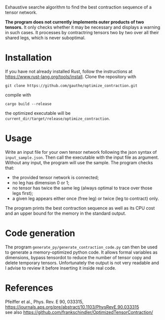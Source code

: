 Exhaustive searche algorithm to find the best contraction sequence of a tensor network.

**The program does not currently implements outer products of two tensors.** It only checks whether it may be necessary and displays a warning in such cases. It processes by contractring tensors two by two over all their shared legs, which is never suboptimal.


# Installation
If you have not already installed Rust, follow the instructions at https://www.rust-lang.org/tools/install.
Clone the repository with
```
git clone https://github.com/gauthe/optimize_contraction.git
```
compile with
```
cargo build --release
```
the optimized executable will be `current_dir/target/release/optimize_contraction`.

# Usage
Write an input file for your own tensor network following the json syntax of `input_sample.json`. Then call the executable with the input file as argument. Without any input, the program will use the sample.
The program checks that:
* the provided tensor network is connected;
* no leg has dimension 0 or 1;
* no tensor has twice the same leg (always optimal to trace over those legs first);
* a given leg appears either once (free leg) or twice (leg to contract) only.

The program prints the best contraction sequence as well as its CPU cost and an upper bound for the memory in the standard output.

# Code generation
The program `generate_py/generate_contraction_code.py` can then be used to generate a memory-optimized python code. It allows formal variables as dimensions, bypass tensordot to reduce the number of tensor copy and delete temporary tensors. Unfortunately the output is not very readable and I advise to review it before inserting it inside real code.

# References
Pfeiffer et al., Phys. Rev. E 90, 033315, https://journals.aps.org/pre/abstract/10.1103/PhysRevE.90.033315  
see also https://github.com/frankschindler/OptimizedTensorContraction/
